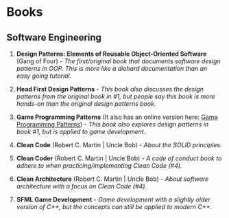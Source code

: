 # Books

## Software Engineering

1. **Design Patterns: Elements of Reusable Object-Oriented Software** (Gang of Four) - _The first/original book that documents software design patterns in OOP. This is more like a diehard documentation than an easy going tutorial._

2. **Head First Design Patterns** - _This book also discusses the design patterns from the original book in #1, but people say this book is more hands-on than the original design patterns book._

3. **Game Programming Patterns** (It also has an online version here: [Game Programming Patterns](https://gameprogrammingpatterns.com/introduction.html)) - _This book also explores design patterns in book #1, but is applied to game development._

4. **Clean Code** (Robert C. Martin | Uncle Bob) - _About the SOLID principles._

5. **Clean Coder** (Robert C. Martin | Uncle Bob) - _A code of conduct book to adhere to when practicing/implementing Clean Code (#4)._

6. **Clean Architecture** (Robert C. Martin | Uncle Bob) - _About software architecture with a focus on Clean Code (#4)._

7. **SFML Game Development** - _Game development with a slightly older version of C++, but the concepts can still be applied to modern C++._
